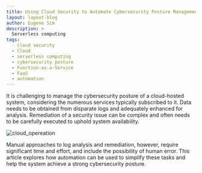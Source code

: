 ```yaml
---
title: Using Cloud Security to Automate Cybersecurity Posture Management
layout: layout-blog
author: Eugene Sim
description: >
  Serverless computing
tags:
  - cloud security
  - Cloud
  - serverless computing
  - cybersecurity posture
  - Function-as-a-Service
  - FaaS
  - automation
---
```


It is challenging to manage the cybersecurity posture of a cloud-hosted system, considering the numerous services typically subscribed to it. Data needs to be obtained from disparate logs and adequately enhanced for analysis. Remediation of a security issue can be complex and often needs to be carefully executed to uphold system availability.

![cloud_opereation](/assets/img/posture_mgmt.png)

Manual approaches to log analysis and remediation, however, require significant time and effort, and include the possibility of human error. This article explores how automation can be used to simplify these tasks and help the system achieve a strong cybersecurity posture.
